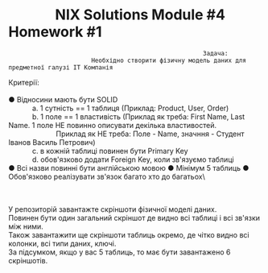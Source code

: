 # &nbsp;&nbsp;&nbsp;&nbsp;&nbsp;&nbsp;&nbsp;&nbsp;&nbsp;&nbsp;&nbsp;&nbsp;&nbsp;&nbsp;NIX Solutions Module #4 Homework #1

                                                          Задача: 
                           Необхідно створити фізичну модель даних для предметної галузі IT Компанія


Критерії:
<br>
<br>
● Відносини мають бути SOLID\
&nbsp;&nbsp;&nbsp;&nbsp;&nbsp;&nbsp;&nbsp;&nbsp;&nbsp;&nbsp;&nbsp;&nbsp;a. 1 сутність == 1 таблиця (Приклад: Product, User, Order)\
&nbsp;&nbsp;&nbsp;&nbsp;&nbsp;&nbsp;&nbsp;&nbsp;&nbsp;&nbsp;&nbsp;&nbsp;b. 1 поле == 1 властивість (Приклад як треба: First Name, Last Name. 1 поле НЕ повинно описувати декілька властивостей.\
&nbsp;&nbsp;&nbsp;&nbsp;&nbsp;&nbsp;&nbsp;&nbsp;&nbsp;&nbsp;&nbsp;&nbsp;&nbsp;&nbsp;&nbsp;&nbsp;&nbsp;&nbsp;&nbsp;&nbsp;&nbsp;&nbsp;&nbsp;&nbsp;Приклад як НЕ треба: Поле - Name, значння - Студент Іванов Василь Петрович)\
&nbsp;&nbsp;&nbsp;&nbsp;&nbsp;&nbsp;&nbsp;&nbsp;&nbsp;&nbsp;&nbsp;&nbsp;c. в кожній таблиці повинен бути Primary Key\
&nbsp;&nbsp;&nbsp;&nbsp;&nbsp;&nbsp;&nbsp;&nbsp;&nbsp;&nbsp;&nbsp;&nbsp;d. обов'язково додати Foreign Key, коли зв'язуємо таблиці\
● Всі назви повинні бути англійською мовою
● Мінімум 5 таблиць
● Обов'язково реалізувати зв'язок багато хто до багатьох\

<br>
<br>
У репозиторій завантажте скріншоти фізичної моделі даних.<br>
Повинен бути один загальний скріншот де видно всі таблиці і всі зв'язки між ними.<br>
Також завантажити ще скріншоти таблиць окремо, де чітко видно всі колонки, всі типи даних, ключі.<br>
За підсумком, якщо у вас 5 таблиць, то має бути завантажено 6 скріншотів.
